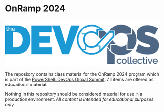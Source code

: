 # OnRamp 2024

![DevOpsCollective](images/DevOpsLogo.png)

The repository contains class material for the OnRamp 2024 program which is part of the [PowerShell+DevOps Global Summit](https://powershellsummit.org/). All items are offered as educational material.

Nothing in this repository should be considered material for use in a production environment. _All content is intended for educational purposes only._
